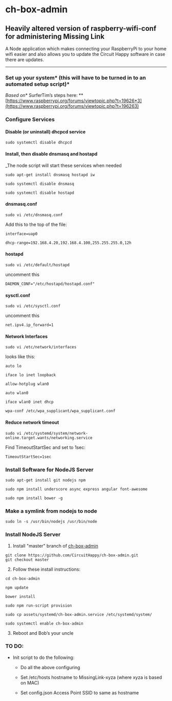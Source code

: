 # ch-box-admin

## Heavily altered version of raspberry-wifi-conf for administering Missing Link

A Node application which makes connecting your RaspberryPi to your home wifi easier and also allows you to update the Circuit Happy software in case there are updates.

***

### Set up your system* (this will have to be turned in to an automated setup script)*

*Based on** SurferTim’s steps here: **[https://www.raspberrypi.org/forums/viewtopic.php?t=19626*3](https://www.raspberrypi.org/forums/viewtopic.php?t=196263)

### Configure Services

#### Disable (or uninstall) dhcpcd service

`sudo systemctl disable dhcpcd`

#### Install, then disable dnsmasq and hostapd

_The node script will start these services when needed

`sudo apt-get install dnsmasq hostapd iw`

`sudo systemctl disable dnsmasq`

`sudo systemctl disable hostapd`


#### dnsmasq.conf

`sudo vi /etc/dnsmasq.conf`

Add this to the top of the file:

```
interface=uap0

dhcp-range=192.168.4.20,192.168.4.100,255.255.255.0,12h
```


#### hostapd

`sudo vi /etc/default/hostapd`

uncomment this

`DAEMON_CONF="/etc/hostapd/hostapd.conf"`


#### sysctl.conf

`sudo vi /etc/sysctl.conf`

uncomment this

`net.ipv4.ip_forward=1`

#### Network Interfaces

`sudo vi /etc/network/interfaces`

looks like this:

```
auto lo

iface lo inet loopback

allow-hotplug wlan0

auto wlan0

iface wlan0 inet dhcp

wpa-conf /etc/wpa_supplicant/wpa_supplicant.conf
```

#### Reduce network timeout

`sudo vi /etc/systemd/system/network-online.target.wants/networking.service`

Find TimeoutStartSec and set to 1sec:

`TimeoutStartSec=1sec`


### Install Software for NodeJS Server

`sudo apt-get install git nodejs npm`

`sudo npm install underscore async express angular font-awesome`

`sudo npm install bower -g`

### Make a symlink from nodejs to node

`sudo ln -s /usr/bin/nodejs /usr/bin/node`

### Install NodeJS Server

1. Install "master" branch of [ch-box-admin](https://github.com/CircuitHappy/ch-box-admin)

```
git clone https://github.com/CircuitHappy/ch-box-admin.git
git checkout master
```

2. Follow these install instructions:

```
cd ch-box-admin

npm update

bower install

sudo npm run-script provision

sudo cp assets/systemd/ch-box-admin.service /etc/systemd/system/

sudo systemctl enable ch-box-admin
```

3. Reboot and Bob’s your uncle

### TO DO:

* Init script to do the following:

    * Do all the above configuring

    * Set /etc/hosts hostname to MissingLink-xyza (where xyza is based on MAC)

    * Set config.json Access Point SSID to same as hostname
